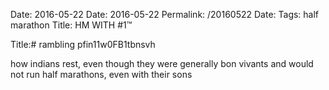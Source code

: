 Date: 2016-05-22
Date: 2016-05-22
Permalink: /20160522
Date: 
Tags: half marathon
Title: HM WITH #1™
  
Title:# rambling pfin11w0FB1tbnsvh  
  
how indians rest, even though they were generally bon vivants and would not run half marathons, even with their sons  
